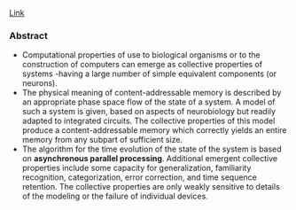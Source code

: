 [Link](https://www.pnas.org/doi/pdf/10.1073/pnas.79.8.2554)


### Abstract
* Computational properties of use to biological organisms or to the construction of computers can emerge as collective properties of systems -having a large number of simple equivalent components (or neurons). 
* The physical meaning of content-addressable memory is described by an appropriate phase space flow of the state of a system. A model of such a system is given, based on aspects of neurobiology but readily adapted to integrated circuits. The collective properties of this model produce a content-addressable memory which correctly yields an entire memory from any subpart of sufficient size.
* The algorithm for the time evolution of the state of the system is based on **asynchronous parallel processing**. Additional emergent collective properties include some capacity for generalization, familiarity recognition, categorization, error correction, and time sequence retention. The collective properties are only weakly sensitive to details of the modeling or the failure of individual devices.
